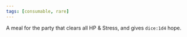 ```yaml
---
tags: [consumable, rare]
---
```

A meal for the party that clears all HP & Stress, and gives `dice:1d4` hope.
